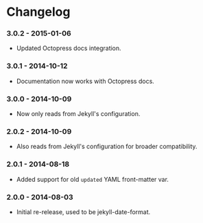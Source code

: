 # Changelog

### 3.0.2 - 2015-01-06

- Updated Octopress docs integration.

### 3.0.1 - 2014-10-12

- Documentation now works with Octopress docs.

### 3.0.0 - 2014-10-09

- Now only reads from Jekyll's configuration.

### 2.0.2 - 2014-10-09

- Also reads from Jekyll's configuration for broader compatibility.

### 2.0.1 - 2014-08-18

- Added support for old `updated` YAML front-matter var.

### 2.0.0 - 2014-08-03

- Initial re-release, used to be jekyll-date-format.
